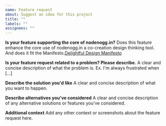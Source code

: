 ```yaml
---
name: Feature request
about: Suggest an idea for this project
title: ""
labels: ""
assignees: ""
---
```


**Is your feature supporting the core of nodenogg.in?**
Does this feature enhance the core use of nodenogg.in a co-creation design thinking tool. And does it fit the Manifesto.[Delightful Design Manifesto](MANIFESTO.md)

**Is your feature request related to a problem? Please describe.**
A clear and concise description of what the problem is. Ex. I'm always frustrated when [...]

**Describe the solution you'd like**
A clear and concise description of what you want to happen.

**Describe alternatives you've considered**
A clear and concise description of any alternative solutions or features you've considered.

**Additional context**
Add any other context or screenshots about the feature request here.
